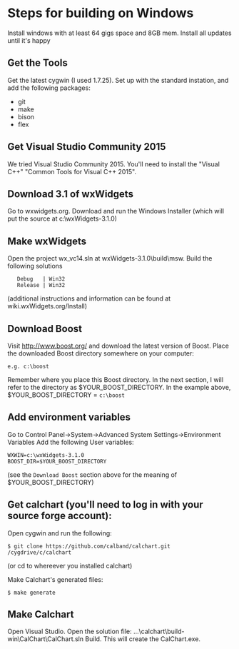 # Steps for building on Windows

Install windows with at least 64 gigs space and 8GB mem.
Install all updates until it's happy

## Get the Tools

Get the latest cygwin (I used 1.7.25).  Set up with the standard instation, and add the following
packages:

* git
* make
* bison
* flex

## Get Visual Studio Community 2015
We tried Visual Studio Community 2015.
You'll need to install the "Visual C++" "Common Tools for Visual C++ 2015".

## Download 3.1 of wxWidgets
Go to wxwidgets.org.  Download and run the Windows Installer (which will put the source at c:\wxWidgets-3.1.0)

## Make wxWidgets
Open the project wx_vc14.sln at wxWidgets-3.1.0\build\msw.
Build the following solutions

       Debug   | Win32
       Release | Win32

(additional instructions and information can be found at wiki.wxWidgets.org/Install)

## Download Boost
Visit http://www.boost.org/ and download the latest version of Boost. 
Place the downloaded Boost directory somewhere on your computer:

	e.g. c:\boost

Remember where you place this Boost directory. In the next section, I will refer to the directory as $YOUR_BOOST_DIRECTORY. In the example above, $YOUR_BOOST_DIRECTORY = `c:\boost`

## Add environment variables
Go to Control Panel->System->Advanced System Settings->Environment Variables
Add the following User variables:

	WXWIN=c:\wxWidgets-3.1.0
	BOOST_DIR=$YOUR_BOOST_DIRECTORY

(see the `Download Boost` section above for the meaning of $YOUR_BOOST_DIRECTORY)

## Get calchart (you'll need to log in with your source forge account):
Open cygwin and run the following:

	$ git clone https://github.com/calband/calchart.git /cygdrive/c/calchart

(or cd to whereever you installed calchart)

Make Calchart's generated files:

	$ make generate

## Make Calchart
Open Visual Studio.
Open the solution file:
...\calchart\build-win\CalChart\CalChart.sln
Build.  This will create the CalChart.exe.


